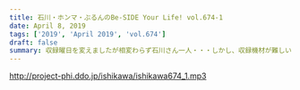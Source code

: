 ```yaml
---
title: 石川・ホンマ・ぶるんのBe-SIDE Your Life! vol.674-1
date: April 8, 2019
tags: ['2019', 'April 2019', 'vol.674']
draft: false
summary: 収録曜日を変えましたが相変わらず石川さん一人・・・しかし、収録機材が難しいです。MIURA
---
```


http://project-phi.ddo.jp/ishikawa/ishikawa674_1.mp3
